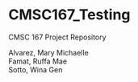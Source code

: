 # CMSC167_Testing

CMSC 167 Project Repository

Alvarez, Mary Michaelle <br/>
Famat, Ruffa Mae <br/>
Sotto, Wina Gen <br/>
